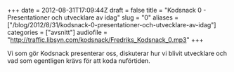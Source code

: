 +++
date = 2012-08-31T17:09:44Z
draft = false
title = "Kodsnack 0 - Presentationer och utvecklare av idag"
slug = "0"
aliases = ["/blog/2012/8/31/kodsnack-0-presentationer-och-utvecklare-av-idag"]
categories = ["avsnitt"]
audiofile = "http://traffic.libsyn.com/kodsnack/Fredriks_Kodsnack_0.mp3"
+++

Vi som gör Kodsnack presenterar oss, diskuterar hur vi blivit utvecklare och vad som egentligen krävs för att koda nuförtiden.

